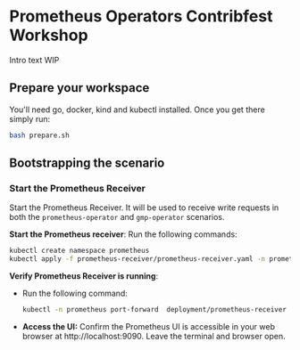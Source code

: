# Prometheus Operators Contribfest Workshop

Intro text WIP

## Prepare your workspace

You'll need go, docker, kind and kubectl installed. Once you get there simply
run:

```sh 
bash prepare.sh
```

## Bootstrapping the scenario
### Start the Prometheus Receiver
Start the Prometheus Receiver. It will be used to receive write requests in both the `prometheus-operator` and `gmp-operator` scenarios.

<b>Start the Prometheus receiver</b>: Run the following commands: 

```sh 
kubectl create namespace prometheus
kubectl apply -f prometheus-receiver/prometheus-receiver.yaml -n prometheus
```
<b>Verify Prometheus Receiver is running</b>: 
- Run the following command:
    ```sh
    kubectl -n prometheus port-forward  deployment/prometheus-receiver  9090
    ```
- <b>Access the UI:</b> Confirm the Prometheus UI is accessible in your web browser at http://localhost:9090. Leave the terminal and browser open.